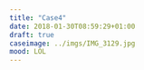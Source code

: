 ```yaml
---
title: "Case4"
date: 2018-01-30T08:59:29+01:00
draft: true
caseimage: ../imgs/IMG_3129.jpg
mood: LOL
---
```


